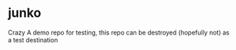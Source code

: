 # junko 


Crazy
A demo repo for testing, this repo can be destroyed (hopefully not) as a test destination
 
 

 
